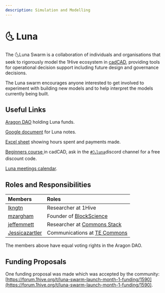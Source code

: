 ```yaml
---
description: Simulation and Modelling
---
```


# 🌜 Luna

The 🌜Luna Swarm is a collaboration of individuals and organisations that seek to rigorously model the 1Hive ecosystem in [cadCAD](http://cadcad.org/), providing tools for operational decision support including future design and governance decisions.

The Luna swarm encourages anyone interested to get involved to experiment with building new models and to help interpret the models currently being built.

## Useful Links 

 [Aragon DAO](https://aragon.1hive.org/#/luna/) holding Luna funds.

 [Google document](https://docs.google.com/document/d/1UkWflaDNh5aF8BeRUoIQx3g3z7P2mE0cU0N4dbwz4Sk/edit#heading=h.jq42e3ro14o3) for Luna notes.

 [Excel sheet](https://docs.google.com/spreadsheets/d/1pnKFUvbeWdS_C7KlFoM_GM2mFq0yCCfdVVI-UFqP20s/edit#gid=0) showing hours spent and payments made.

[Beginners course ](https://www.cadcad.education/%20)in cadCAD, ask in the [`#🌜luna`](https://discord.gg/efpG78vZ4q)discord channel for a free discount code.

[Luna meetings calendar](https://calendar.google.com/calendar/embed?src=cadcad.org%40gmail.com&ctz=America%2FVancouver).

## Roles and Responsibilities

| Members | Roles |
| :--- | :--- |
| [lkngtn](https://forum.1hive.org/u/lkngtn) | Researcher at 1Hive |
| [mzargham](https://forum.1hive.org/u/mzargham/summary) | Founder of [BlockScience](https://block.science/) |
| [jeffemmett](https://forum.1hive.org/u/jeffemmett/summary) | Researcher at [Commons Stack](https://commonsstack.org/) |
| [Jessicazartler](https://forum.1hive.org/u/jessicazartler/summary) | Communications at [TE Commons](https://tecommons.org/) |

The members above have equal voting rights in the Aragon DAO.

## Funding Proposals

One funding proposal was made which was accepted by the community: [https://forum.1hive.org/t/luna-swarm-launch-month-1-funding/1590](https://forum.1hive.org/t/luna-swarm-launch-month-1-funding/1590).

